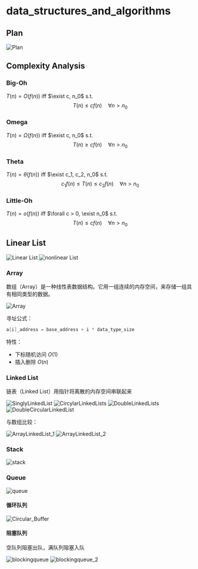# data_structures_and_algorithms

## Plan

![Plan](Plan.jpg)

## Complexity Analysis

### Big-Oh

$T(n) = O(f(n))$ iff $\exist c, n_0$ s.t.
$$T(n) \leq c f(n) \quad \forall n > n_0$$

### Omega

$T(n) = \Omega(f(n))$ iff $\exist c, n_0$ s.t.
$$T(n) \geq c f(n) \quad \forall n > n_0$$

### Theta

$T(n) = \theta(f(n))$ iff $\exist c_1, c_2, n_0$ s.t.
$$c_1 f(n) \leq T(n) \leq c_2 f(n) \quad \forall n > n_0$$

### Little-Oh

$T(n) = o(f(n))$ iff $\forall c > 0, \exist n_0$ s.t.
$$T(n) \leq c f(n) \quad \forall n > n_0$$

## Linear List

![Linear List](LinearList/LinearList.jpg)
![nonlinear List](LinearList/nonLinearList.jpg)

### Array

数组（Array）是一种线性表数据结构。它用一组连续的内存空间，来存储一组具有相同类型的数据。

![Array](LinearList/Array.jpg)

寻址公式：

```cpp
a[i]_address = base_address + i * data_type_size
```

特性：

- 下标随机访问 $O(1)$
- 插入删除 $O(n)$

### Linked List

链表（Linked List）用指针将离散的内存空间串联起来

![SinglyLinkedList](LinearList/SinglyLinkedList.jpg)
![CircylarLinkedLists](LinearList/CircylarLinkedLists.jpg)
![DoubleLinkedLists](LinearList/DoubleLinkedLists.jpg)
![DoubleCircularLinkedList](LinearList/DoubleCircularLinkedList.jpg)

与数组比较：

![ArrayLinkedList_1](LinearList/ArrayLinkedList_1.jpg)
![ArrayLinkedList_2](LinearList/ArrayLinkedList_2.jpg)

### Stack

![stack](LinearList/Stack.jpg)

### Queue

![queue](LinearList/queue.jpg)

#### 循环队列

![Circular_Buffer](LinearList/Circular_Buffer_Animation.gif)

#### 阻塞队列

空队列阻塞出队，满队列阻塞入队

![blockingqueue](LinearList/blockingqueue.jpg)
![blockingqueue_2](LinearList/blockingqueue_2.jpg)